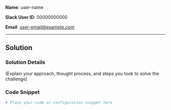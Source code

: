 **Name**: user-name

**Slack User ID**: 00000000000

**Email**: user-email@example.com   

---

## Solution

### Solution Details

(Explain your approach, thought process, and steps you took to solve the challenge)

### Code Snippet

```yaml
# Place your code or configuration snippet here
